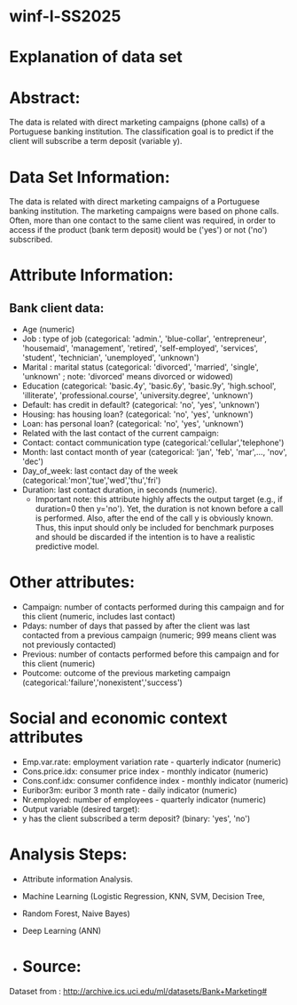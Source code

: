 # winf-l-SS2025
# Explanation of data set

# Abstract:
The data is related with direct marketing campaigns (phone calls) of a Portuguese banking institution. The classification goal is to predict if the client will subscribe a term deposit (variable y).

# Data Set Information:
The data is related with direct marketing campaigns of a Portuguese banking institution. The marketing campaigns were based on phone calls. Often, more than one contact to the same client was required, in order to access if the product (bank term deposit) would be ('yes') or not ('no') subscribed.

# Attribute Information:
## Bank client data:
- Age (numeric)
- Job : type of job (categorical: 'admin.', 'blue-collar', 'entrepreneur', 'housemaid', 'management', 'retired', 'self-employed', 'services', 'student', 'technician', 'unemployed', 'unknown')
- Marital : marital status (categorical: 'divorced', 'married', 'single', 'unknown' ; note: 'divorced' means divorced or widowed)
- Education (categorical: 'basic.4y', 'basic.6y', 'basic.9y', 'high.school', 'illiterate', 'professional.course', 'university.degree', 'unknown')
- Default: has credit in default? (categorical: 'no', 'yes', 'unknown')
- Housing: has housing loan? (categorical: 'no', 'yes', 'unknown')
- Loan: has personal loan? (categorical: 'no', 'yes', 'unknown')
- Related with the last contact of the current campaign:
- Contact: contact communication type (categorical:'cellular','telephone')
- Month: last contact month of year (categorical: 'jan', 'feb', 'mar',…, 'nov', 'dec')
- Day_of_week: last contact day of the week (categorical:'mon','tue','wed','thu','fri')
- Duration: last contact duration, in seconds (numeric). 
	- Important note: this attribute highly affects the output target (e.g., if
      duration=0 then y='no'). Yet, the duration is not known before a call
      is performed. Also, after the end of the call y is obviously known.
      Thus, this input should only be included for benchmark purposes and
      should be discarded if the intention is to have a realistic
      predictive model.

# Other attributes:
- Campaign: number of contacts performed during this campaign and for this client (numeric, includes last contact)
- Pdays: number of days that passed by after the client was last contacted from a previous campaign (numeric; 999 means client was not previously contacted)
- Previous: number of contacts performed before this campaign and for this client (numeric)
- Poutcome: outcome of the previous marketing campaign (categorical:'failure','nonexistent','success')

# Social and economic context attributes
- Emp.var.rate: employment variation rate - quarterly indicator (numeric)
- Cons.price.idx: consumer price index - monthly indicator (numeric)
- Cons.conf.idx: consumer confidence index - monthly indicator (numeric)
- Euribor3m: euribor 3 month rate - daily indicator (numeric)
- Nr.employed: number of employees - quarterly indicator (numeric)
- Output variable (desired target): 
- y has the client subscribed a term deposit? (binary: 'yes', 'no')

# Analysis Steps:
- Attribute information Analysis.
- Machine Learning (Logistic Regression, KNN, SVM, Decision Tree,
- Random Forest, Naive Bayes)
- Deep Learning (ANN)

- # Source:
Dataset from : http://archive.ics.uci.edu/ml/datasets/Bank+Marketing#
